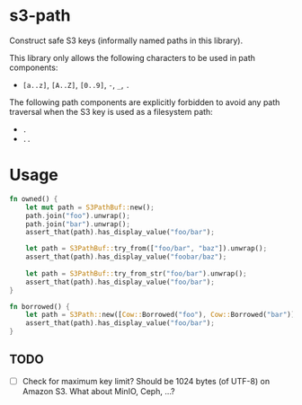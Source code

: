 # s3-path

Construct safe S3 keys (informally named paths in this library).

This library only allows the following characters to be used in path components:

- `[a..z]`, `[A..Z]`, `[0..9]`, `-`, `_`, `.`

The following path components are explicitly forbidden to avoid any path traversal when the S3 key is used as a
filesystem path:

- `.`
- `..`

# Usage

```rust
fn owned() {
    let mut path = S3PathBuf::new();
    path.join("foo").unwrap();
    path.join("bar").unwrap();
    assert_that(path).has_display_value("foo/bar");

    let path = S3PathBuf::try_from(["foo/bar", "baz"]).unwrap();
    assert_that(path).has_display_value("foobar/baz");
    
    let path = S3PathBuf::try_from_str("foo/bar").unwrap();
    assert_that(path).has_display_value("foo/bar");
}

fn borrowed() {
    let path = S3Path::new([Cow::Borrowed("foo"), Cow::Borrowed("bar")]).unwrap();
    assert_that(path).has_display_value("foo/bar");
}
```

## TODO

- [ ] Check for maximum key limit? Should be 1024 bytes (of UTF-8) on Amazon S3. What about MinIO, Ceph, ...?
